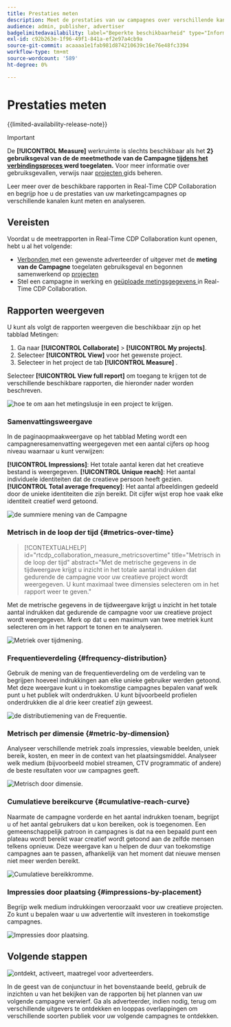 ```yaml
---
title: Prestaties meten
description: Meet de prestaties van uw campagnes over verschillende kanalen. Leer hoe u verschillende rapporten kunt gebruiken en interpreteren.
audience: admin, publisher, advertiser
badgelimitedavailability: label="Beperkte beschikbaarheid" type="Informative" url="https://helpx.adobe.com/legal/product-descriptions/real-time-customer-data-platform-collaboration.html newtab=true"
exl-id: c92b263e-1f96-49f1-841a-ef2e97a4cb9a
source-git-commit: acaaaa1e1fab981d874210639c16e76e48fc3394
workflow-type: tm+mt
source-wordcount: '589'
ht-degree: 0%

---
```


# Prestaties meten

{{limited-availability-release-note}}

>[!IMPORTANT]
>
>De **[!UICONTROL Measure]** werkruimte is slechts beschikbaar als het **2} gebruiksgeval van de de meetmethode van de Campagne [ tijdens het verbindingsproces ](../connect/establishing-connections.md#connection-settings) werd toegelaten.** Voor meer informatie over gebruiksgevallen, verwijs naar [ projecten ](./manage-projects.md#project-use-cases) gids beheren.

Leer meer over de beschikbare rapporten in Real-Time CDP Collaboration en begrijp hoe u de prestaties van uw marketingcampagnes op verschillende kanalen kunt meten en analyseren.

## Vereisten

Voordat u de meetrapporten in Real-Time CDP Collaboration kunt openen, hebt u al het volgende:

* [ Verbonden ](/help/guide/connect/establishing-connections.md) met een gewenste adverteerder of uitgever met de **meting van de Campagne** toegelaten gebruiksgeval en begonnen samenwerkend op [ projecten ](/help/guide/collaborate/manage-projects.md)
* Stel een campagne in werking en [ geüploade metingsgegevens ](/help/guide/setup/onboard-measurement-data.md) in Real-Time CDP Collaboration.

## Rapporten weergeven

U kunt als volgt de rapporten weergeven die beschikbaar zijn op het tabblad Metingen:

1. Ga naar **[!UICONTROL Collaborate]** > **[!UICONTROL My projects]**.
2. Selecteer **[!UICONTROL View]** voor het gewenste project.
3. Selecteer in het project de tab **[!UICONTROL Measure]** .

Selecteer **[!UICONTROL View full report]** om toegang te krijgen tot de verschillende beschikbare rapporten, die hieronder nader worden beschreven.

![ hoe te om aan het metingslusje in een project te krijgen.](/help/assets/collaborate/measure/measurement.gif)

### Samenvattingsweergave

In de paginaopmaakweergave op het tabblad Meting wordt een campagneresamenvatting weergegeven met een aantal cijfers op hoog niveau waarnaar u kunt verwijzen:

**[!UICONTROL Impressions]**: Het totale aantal keren dat het creatieve bestand is weergegeven.
**[!UICONTROL Unique reach]**: Het aantal individuele identiteiten dat de creatieve persoon heeft gezien.
**[!UICONTROL Total average frequency]**: Het aantal afbeeldingen gedeeld door de unieke identiteiten die zijn bereikt. Dit cijfer wijst erop hoe vaak elke identiteit creatief werd getoond.

![ de summiere mening van de Campagne ](/help/assets/collaborate/measure/campaign-summary.png)

### Metrisch in de loop der tijd {#metrics-over-time}

>[!CONTEXTUALHELP]
>id="rtcdp_collaboration_measure_metricsovertime"
>title="Metrisch in de loop der tijd"
>abstract="Met de metrische gegevens in de tijdweergave krijgt u inzicht in het totale aantal indrukken dat gedurende de campagne voor uw creatieve project wordt weergegeven. U kunt maximaal twee dimensies selecteren om in het rapport weer te geven."

Met de metrische gegevens in de tijdweergave krijgt u inzicht in het totale aantal indrukken dat gedurende de campagne voor uw creatieve project wordt weergegeven. Merk op dat u een maximum van twee metriek kunt selecteren om in het rapport te tonen en te analyseren.

![ Metriek over tijdmening.](/help/assets/collaborate/measure/metrics-over-time.png)

### Frequentieverdeling {#frequency-distribution}

Gebruik de mening van de frequentieverdeling om de verdeling van te begrijpen hoeveel indrukkingen aan elke unieke gebruiker werden getoond. Met deze weergave kunt u in toekomstige campagnes bepalen vanaf welk punt u het publiek wilt onderdrukken. U kunt bijvoorbeeld profielen onderdrukken die al drie keer creatief zijn geweest.

![ de distributiemening van de Frequentie.](/help/assets/collaborate/measure/frequency-distribution.gif)

### Metrisch per dimensie {#metric-by-dimension}

Analyseer verschillende metriek zoals impressies, viewable beelden, uniek bereik, kosten, en meer in de context van het plaatsingsmiddel. Analyseer welk medium (bijvoorbeeld mobiel streamen, CTV programmatic of andere) de beste resultaten voor uw campagnes geeft.

![ Metrisch door dimensie.](/help/assets/collaborate/measure/metric-by-dimension.png)

### Cumulatieve bereikcurve {#cumulative-reach-curve}

Naarmate de campagne vorderde en het aantal indrukken toenam, begrijpt u of het aantal gebruikers dat u kon bereiken, ook is toegenomen. Een gemeenschappelijk patroon in campagnes is dat na een bepaald punt een plateau wordt bereikt waar creatief wordt getoond aan de zelfde mensen telkens opnieuw. Deze weergave kan u helpen de duur van toekomstige campagnes aan te passen, afhankelijk van het moment dat nieuwe mensen niet meer werden bereikt.

![ Cumulatieve bereikkromme.](/help/assets/collaborate/measure/cumulative-reach-curve.png)

### Impressies door plaatsing {#impressions-by-placement}

Begrijp welk medium indrukkingen veroorzaakt voor uw creatieve projecten. Zo kunt u bepalen waar u uw advertentie wilt investeren in toekomstige campagnes.

![ Impressies door plaatsing.](/help/assets/collaborate/measure/impressions-by-placement.png)

## Volgende stappen

![ ontdekt, activeert, maatregel voor adverteerders.](/help/assets/end-to-end-workflow/discover-activate-measure.png)

In de geest van de conjunctuur in het bovenstaande beeld, gebruik de inzichten u van het bekijken van de rapporten bij het plannen van uw volgende campagne verwierf. Ga als adverteerder, indien nodig, terug om verschillende uitgevers te ontdekken en looppas overlappingen om verschillende soorten publiek voor uw volgende campagnes te ontdekken.
